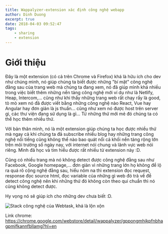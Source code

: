 ```yaml
---
title: Wappalyzer-extension xác định công nghệ webapp
author: Dinh Duong
excerpt: true
date: 2018-04-03 09:52:47
tags: 
    - sharing
    - extension
---
```


# Giới thiệu

Đây là một extension (có cả trên Chrome và Firefox) khá là hữu ích cho dev như chúng mình, nó giúp chúng ta biết được những "bí mật" công nghệ đằng sau của trang web mà chúng ta đang xem, nó đã giúp mình khá nhiều trong việc biết thêm những nền tảng công nghệ mới ví dụ như là Netlify, Heap, Intercom,... cũng như khi thấy những trang web rất chạy rấy là good, tò mò xem nó đã được viết bằng những công nghệ nào React, Vue hay Angular hay đơn giản là js thuần... cũng như xem nó được host trên server gì, các thư viện đang sử dụng là gì... Từ những thứ mới mẻ đó chúng ta có thể học thêm nhiều thứ.

<!-- more -->

Với bản thân mình, nó là một extension giúp chúng ta học được nhiều thứ mà ngay cả khi chúng ta đã subscribe nhiều blog hay những trang công nghệ nổi tiếng cũng không thể nào bao quát nổi cả khối nền tảng rộng lớn trên môi trường số ngày nay, với internet nói chung và lãnh vực web nói riêng. Mình đã học và tim hiểu được rất nhiều từ extension này :D.

Cũng có nhiều trang mà nó không detect được công nghệ đằng sau như Facebook, Google homepage,... đơn giản vì những trang lớn họ không để lộ ra quá rõ cộng nghệ đằng sau, hiểu nôm na thì extension đọc request, response đọc source html, đọc variable của những gì web đó trả về để detect công nghệ nên khi những thứ đó không còn theo qui chuẩn thì nó cũng không detect được.

Hy vọng nó sẽ giúp ích cho những dev chưa biết :D.

![Stack công nghệ của Webtask, khá là lộn xộn](https://i.imgur.com/BiAFLGf.png)

Link chrome: https://chrome.google.com/webstore/detail/wappalyzer/gppongmhjkpfnbhagpmjfkannfbllamg?hl=en


